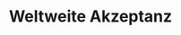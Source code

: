 ---
layout: locations
permalink: /worldwide-adoption/
lang: de
title: "Weltweite Akzeptanz"

# Organizations List
locations_orgs:
  heading: "Weltweite Standorte"
  subheading: "Entdecken Sie den globalen Fortschritt beim interoperablen Austausch von Gesundheitsdaten"
  description: |
    Entdecken Sie den globalen Fortschritt bei der Interoperabilität von Gesundheitsdaten.
    Diese Länder und Regionen haben den International Patient Access (IPA) unter Verwendung des HL7 FHIR-Standards implementiert und ermöglichen so den grenzüberschreitenden Zugriff auf Gesundheitsdaten.


    **Standort eintragen**\
    Vertreten Sie eine Einrichtung des Gesundheitswesens, eine Regierungsbehörde, ein Labor, eine Apotheke oder einen Kostenträger? Erfahren Sie mehr über die [Listung Ihrer Organisation](https://github.com/HL7/ipa-website/blob/main/README.md){: target="_blank"} und das [Ausfüllen eines Formulars](https://docs.google.com/forms/d/e/1FAIpQLSddDFt9G5dLr6emaNNBSosc4oHpJqA5ZBKmOY58-buILMZ8nw/viewform){: target="_blank}.
  show_map: false

# Apps List
locations_apps:
  heading: "Teilnehmende Apps"
  subheading: "Patientenorientierte Gesundheits-IT-Apps, die IPA-Standards unterstützen."
  description: |
    **Ihre App einreichen**\
    Sind Sie Entwickler einer patientenorientierten Gesundheits-IT-App, die die HL7 FHIR International Patient Access (IPA)-Standards unterstützt? Reichen Sie Ihre Anwendung für unser Verzeichnis ein, indem [Sie die Anforderungen verstehen](https://github.com/HL7/ipa-website/blob/main/README.md){: target="_blank"} und unser [Formular ausfüllen](https://docs.google.com/forms/d/e/1FAIpQLSeGGNNW8zItp5-uapxCA3RIDWJefHCfWuUTaRmHUWRgh4q2Mg/viewform){: target="_blank}.

    **Haftungsausschluss:** HL7® und FHIR® sind eingetragene Marken von Health Level Seven International und ihre Verwendung dieser Marken stellt keine Billigung durch HL7 dar. Benutzer sollten die Eignung jeder App für ihre spezifischen Anforderungen überprüfen.


---